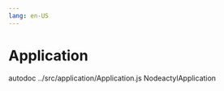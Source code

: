 ```yaml
---
lang: en-US
---
```


# Application

autodoc ../src/application/Application.js NodeactylApplication


